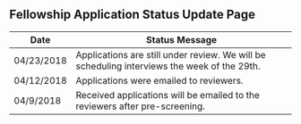 ## Fellowship Application Status Update Page

|Date| Status Message |
|----| -------------- |
| 04/23/2018 | Applications are still under review. We will be scheduling interviews the week of the 29th.|
| 04/12/2018 | Applications were emailed to reviewers.|
| 04/9/2018 | Received applications will be emailed to the reviewers after pre-screening.|



